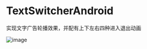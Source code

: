 # TextSwitcherAndroid
实现文字广告轮播效果，并配有上下左右四种进入退出动画

![image](https://github.com/wangchang163/TextSwitcherAndroid/blob/master/image/textswtcher.gif)

